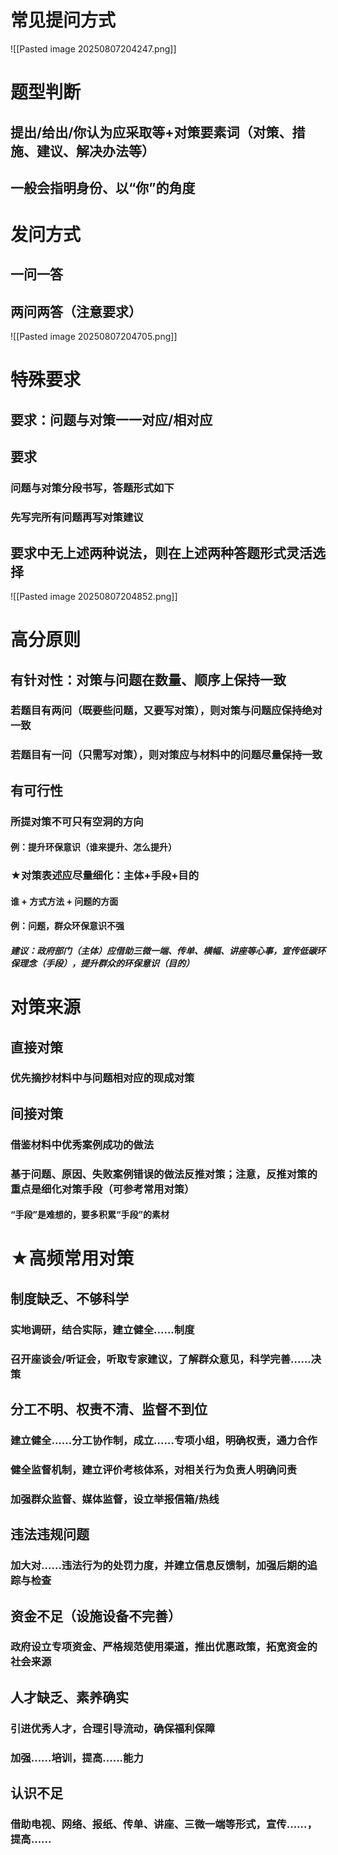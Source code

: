 # 常见提问方式
![[Pasted image 20250807204247.png]]
# 题型判断
## 提出/给出/你认为应采取等+对策要素词（对策、措施、建议、解决办法等）
## 一般会指明身份、以“你”的角度
# 发问方式
## 一问一答
## 两问两答（注意要求）
![[Pasted image 20250807204705.png]]
# 特殊要求
## 要求：问题与对策一一对应/相对应
## 要求
### 问题与对策分段书写，答题形式如下
### 先写完所有问题再写对策建议
## 要求中无上述两种说法，则在上述两种答题形式灵活选择
![[Pasted image 20250807204852.png]]
# 高分原则
## 有针对性：对策与问题在数量、顺序上保持一致
### 若题目有两问（既要些问题，又要写对策），则对策与问题应保持绝对一致
### 若题目有一问（只需写对策），则对策应与材料中的问题尽量保持一致
## 有可行性
### 所提对策不可只有空洞的方向
#### 例：提升环保意识（谁来提升、怎么提升）
### ★对策表述应尽量细化：主体+手段+目的
#### 谁 + 方式方法 + 问题的方面
#### 例：问题，群众环保意识不强
##### 建议：政府部门（主体）应借助三微一端、传单、横幅、讲座等心事，宣传低碳环保理念（手段），提升群众的环保意识（目的）
# 对策来源
## 直接对策
### 优先摘抄材料中与问题相对应的现成对策
## 间接对策
### 借鉴材料中优秀案例成功的做法
### 基于问题、原因、失败案例错误的做法反推对策；注意，反推对策的重点是细化对策手段（可参考常用对策）
#### “手段”是难想的，要多积累“手段”的素材
# ★高频常用对策
## 制度缺乏、不够科学
### 实地调研，结合实际，建立健全......制度
### 召开座谈会/听证会，听取专家建议，了解群众意见，科学完善......决策
## 分工不明、权责不清、监督不到位
### 建立健全......分工协作制，成立......专项小组，明确权责，通力合作
### 健全监督机制，建立评价考核体系，对相关行为负责人明确问责
### 加强群众监督、媒体监督，设立举报信箱/热线
## 违法违规问题
### 加大对......违法行为的处罚力度，并建立信息反馈制，加强后期的追踪与检查
## 资金不足（设施设备不完善）
### 政府设立专项资金、严格规范使用渠道，推出优惠政策，拓宽资金的社会来源
## 人才缺乏、素养确实
### 引进优秀人才，合理引导流动，确保福利保障
### 加强......培训，提高......能力
## 认识不足
### 借助电视、网络、报纸、传单、讲座、三微一端等形式，宣传......，提高......